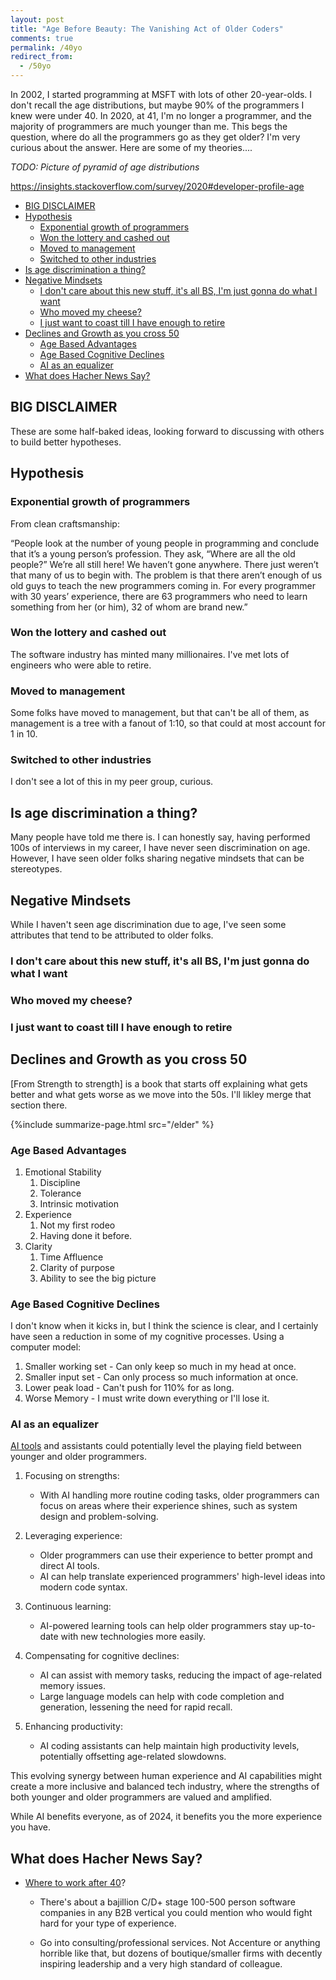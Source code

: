 ```yaml
---
layout: post
title: "Age Before Beauty: The Vanishing Act of Older Coders"
comments: true
permalink: /40yo
redirect_from:
  - /50yo
---
```


In 2002, I started programming at MSFT with lots of other 20-year-olds. I don't recall the age distributions, but maybe 90% of the programmers I knew were under 40. In 2020, at 41, I'm no longer a programmer, and the majority of programmers are much younger than me. This begs the question, where do all the programmers go as they get older? I'm very curious about the answer. Here are some of my theories....

_TODO: Picture of pyramid of age distributions_

<https://insights.stackoverflow.com/survey/2020#developer-profile-age>

<!-- prettier-ignore-start -->
<!-- vim-markdown-toc-start -->

- [BIG DISCLAIMER](#big-disclaimer)
- [Hypothesis](#hypothesis)
  - [Exponential growth of programmers](#exponential-growth-of-programmers)
  - [Won the lottery and cashed out](#won-the-lottery-and-cashed-out)
  - [Moved to management](#moved-to-management)
  - [Switched to other industries](#switched-to-other-industries)
- [Is age discrimination a thing?](#is-age-discrimination-a-thing)
- [Negative Mindsets](#negative-mindsets)
  - [I don't care about this new stuff, it's all BS, I'm just gonna do what I want](#i-dont-care-about-this-new-stuff-its-all-bs-im-just-gonna-do-what-i-want)
  - [Who moved my cheese?](#who-moved-my-cheese)
  - [I just want to coast till I have enough to retire](#i-just-want-to-coast-till-i-have-enough-to-retire)
- [Declines and Growth as you cross 50](#declines-and-growth-as-you-cross-50)
  - [Age Based Advantages](#age-based-advantages)
  - [Age Based Cognitive Declines](#age-based-cognitive-declines)
  - [AI as an equalizer](#ai-as-an-equalizer)
- [What does Hacher News Say?](#what-does-hacher-news-say)

<!-- vim-markdown-toc-end -->
<!-- prettier-ignore-end -->

## BIG DISCLAIMER

These are some half-baked ideas, looking forward to discussing with others to build better hypotheses.

## Hypothesis

### Exponential growth of programmers

From clean craftsmanship:

“People look at the number of young people in programming and conclude that it’s a young person’s profession. They ask, “Where are all the old people?” We’re all still here! We haven’t gone anywhere. There just weren’t that many of us to begin with. The problem is that there aren’t enough of us old guys to teach the new programmers coming in. For every programmer with 30 years’ experience, there are 63 programmers who need to learn something from her (or him), 32 of whom are brand new.”

### Won the lottery and cashed out

The software industry has minted many millionaires. I've met lots of engineers who were able to retire.

### Moved to management

Some folks have moved to management, but that can't be all of them, as management is a tree with a fanout of 1:10, so that could at most account for 1 in 10.

### Switched to other industries

I don't see a lot of this in my peer group, curious.

## Is age discrimination a thing?

Many people have told me there is. I can honestly say, having performed 100s of interviews in my career, I have never seen discrimination on age. However, I have seen older folks sharing negative mindsets that can be stereotypes.

## Negative Mindsets

While I haven't seen age discrimination due to age, I've seen some attributes that tend to be attributed to older folks.

### I don't care about this new stuff, it's all BS, I'm just gonna do what I want

### Who moved my cheese?

### I just want to coast till I have enough to retire

## Declines and Growth as you cross 50

[From Strength to strength] is a book that starts off explaining what gets better and what gets worse as we move into the 50s. I'll likley merge that section there.

{%include summarize-page.html src="/elder" %}

### Age Based Advantages

1. Emotional Stability
   1. Discipline
   1. Tolerance
   1. Intrinsic motivation
1. Experience
   1. Not my first rodeo
   1. Having done it before.
1. Clarity
   1. Time Affluence
   1. Clarity of purpose
   1. Ability to see the big picture

### Age Based Cognitive Declines

I don't know when it kicks in, but I think the science is clear, and I certainly have seen a reduction in some of my cognitive processes. Using a computer model:

1. Smaller working set - Can only keep so much in my head at once.
1. Smaller input set - Can only process so much information at once.
1. Lower peak load - Can't push for 110% for as long.
1. Worse Memory - I must write down everything or I'll lose it.

### AI as an equalizer

[AI tools](/ai-coder) and assistants could potentially level the playing field between younger and older programmers.

1. Focusing on strengths:

   - With AI handling more routine coding tasks, older programmers can focus on areas where their experience shines, such as system design and problem-solving.

2. Leveraging experience:

   - Older programmers can use their experience to better prompt and direct AI tools.
   - AI can help translate experienced programmers' high-level ideas into modern code syntax.

3. Continuous learning:

   - AI-powered learning tools can help older programmers stay up-to-date with new technologies more easily.

4. Compensating for cognitive declines:

   - AI can assist with memory tasks, reducing the impact of age-related memory issues.
   - Large language models can help with code completion and generation, lessening the need for rapid recall.

5. Enhancing productivity:
   - AI coding assistants can help maintain high productivity levels, potentially offsetting age-related slowdowns.

This evolving synergy between human experience and AI capabilities might create a more inclusive and balanced tech industry, where the strengths of both younger and older programmers are valued and amplified.

While AI benefits everyone, as of 2024, it benefits you the more experience you have.

## What does Hacher News Say?

- [Where to work after 40](https://news.ycombinator.com/item?id=42573875)?

  - There's about a bajillion C/D+ stage 100-500 person software companies in any B2B vertical you could mention who would fight hard for your type of experience.

  - Go into consulting/professional services. Not Accenture or anything horrible like that, but dozens of boutique/smaller firms with decently inspiring leadership and a very high standard of colleague.
